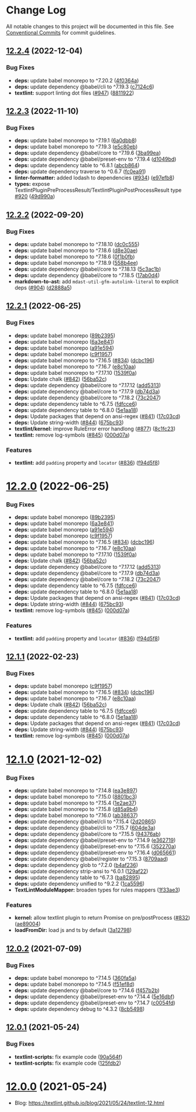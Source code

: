 # Change Log

All notable changes to this project will be documented in this file.
See [Conventional Commits](https://conventionalcommits.org) for commit guidelines.

## [12.2.4](https://github.com/textlint/textlint/compare/v12.2.3...v12.2.4) (2022-12-04)


### Bug Fixes

* **deps:** update babel monorepo to ^7.20.2 ([4f0364a](https://github.com/textlint/textlint/commit/4f0364a371d1f2ab4a89ce073f8ce45aa9c07d41))
* **deps:** update dependency @babel/cli to ^7.19.3 ([c7124c6](https://github.com/textlint/textlint/commit/c7124c69cfcd1f9544b77bc815d9046b387551e7))
* **textlint:** support linting dot files ([#947](https://github.com/textlint/textlint/issues/947)) ([8811922](https://github.com/textlint/textlint/commit/8811922eb556bd50f2c59ed87c96476a44bd848e))





## [12.2.3](https://github.com/textlint/textlint/compare/v12.2.2...v12.2.3) (2022-11-10)


### Bug Fixes

* **deps:** update babel monorepo to ^7.19.1 ([6a0dbb8](https://github.com/textlint/textlint/commit/6a0dbb8d8b109de91c41057aefa6e91fa941dda2))
* **deps:** update babel monorepo to ^7.19.3 ([e5c80eb](https://github.com/textlint/textlint/commit/e5c80ebb5416b6b13071583320e144b056345287))
* **deps:** update dependency @babel/core to ^7.19.6 ([3ba99ea](https://github.com/textlint/textlint/commit/3ba99eafe4a80478966f0ab2622b7a2d18cdd513))
* **deps:** update dependency @babel/preset-env to ^7.19.4 ([d1049bd](https://github.com/textlint/textlint/commit/d1049bd916cabd79d088b0596a72026198ecc0b3))
* **deps:** update dependency table to ^6.8.1 ([abcb864](https://github.com/textlint/textlint/commit/abcb86445f0532f31209043af91e4e00942be77c))
* **deps:** update dependency traverse to ^0.6.7 ([fc0ea91](https://github.com/textlint/textlint/commit/fc0ea9161e42fc4c6e55afc7b1438bb3373cd172))
* **linter-formatter:** added lodash to dependencies ([#934](https://github.com/textlint/textlint/issues/934)) ([e97efb8](https://github.com/textlint/textlint/commit/e97efb83c6364a864dba108434446d30d203545c))
* **types:**  expose TextlintPluginPreProcessResult/TextlintPluginPostProcessResult type [#920](https://github.com/textlint/textlint/issues/920)  ([49d990a](https://github.com/textlint/textlint/commit/49d990af70c157612f2a39a3a04959c5de999b65))





## [12.2.2](https://github.com/textlint/textlint/compare/v12.2.1...v12.2.2) (2022-09-20)


### Bug Fixes

* **deps:** update babel monorepo to ^7.18.10 ([dc0c555](https://github.com/textlint/textlint/commit/dc0c5556bbd8f1bfb5b649b26536b6095c3ea0b3))
* **deps:** update babel monorepo to ^7.18.6 ([d8e30ae](https://github.com/textlint/textlint/commit/d8e30aeea1f047af3d6658e62d9e3761b873866c))
* **deps:** update babel monorepo to ^7.18.6 ([0f1b0fb](https://github.com/textlint/textlint/commit/0f1b0fb8a500423e96fe5e69a081ed04bae64457))
* **deps:** update babel monorepo to ^7.18.9 ([558b4ee](https://github.com/textlint/textlint/commit/558b4ee517e901f203cfe61e80cc2aa3f8873294))
* **deps:** update dependency @babel/core to ^7.18.13 ([5c3ac1b](https://github.com/textlint/textlint/commit/5c3ac1bcad430de42f588a2cf94325eb89371447))
* **deps:** update dependency @babel/core to ^7.18.5 ([17ab0d4](https://github.com/textlint/textlint/commit/17ab0d46b9f89499428dd49f631f222870022107))
* **markdown-to-ast:** add `mdast-util-gfm-autolink-literal` to explicit deps ([#904](https://github.com/textlint/textlint/issues/904)) ([d2888a5](https://github.com/textlint/textlint/commit/d2888a53e655b2d8f9310aba57306abf0352edbe))





## [12.2.1](https://github.com/textlint/textlint/compare/v12.1.0...v12.2.1) (2022-06-25)


### Bug Fixes

* **deps:** update babel monorepo ([89b2395](https://github.com/textlint/textlint/commit/89b2395487649a711e93aa8790dea89e8b65dc39))
* **deps:** update babel monorepo ([6a3e841](https://github.com/textlint/textlint/commit/6a3e841f345f6334c23871a0e4d8a8cd68590fad))
* **deps:** update babel monorepo ([a91e594](https://github.com/textlint/textlint/commit/a91e5946f29a1ab5cf6478a7e1a575254c3dcfb1))
* **deps:** update babel monorepo ([c9f1957](https://github.com/textlint/textlint/commit/c9f195786a6a3f21b5d009425fb92e33126ab849))
* **deps:** update babel monorepo to ^7.16.5 ([#834](https://github.com/textlint/textlint/issues/834)) ([dcbc196](https://github.com/textlint/textlint/commit/dcbc1965d4039b4000b4d99b3d55e851ddd7b31c))
* **deps:** update babel monorepo to ^7.16.7 ([e8c10aa](https://github.com/textlint/textlint/commit/e8c10aa9458e35e82c6ff835e4f398dbf5fb617e))
* **deps:** update babel monorepo to ^7.17.10 ([1539f0a](https://github.com/textlint/textlint/commit/1539f0aa2651e50315dff5cf8ab9f18c5b798996))
* **deps:** Update chalk ([#842](https://github.com/textlint/textlint/issues/842)) ([56ba52c](https://github.com/textlint/textlint/commit/56ba52c007553f3e72adcf32cc191f6b7ca5d799))
* **deps:** update dependency @babel/core to ^7.17.12 ([add5313](https://github.com/textlint/textlint/commit/add531307d0810be4cfd266f8758aa0d45b4c845))
* **deps:** update dependency @babel/core to ^7.17.9 ([db74d3a](https://github.com/textlint/textlint/commit/db74d3a874cb393555d3f678f32387a635cfe63c))
* **deps:** update dependency @babel/core to ^7.18.2 ([73c2047](https://github.com/textlint/textlint/commit/73c20472745dffbe50c65b00fe4884c55399cbf6))
* **deps:** update dependency table to ^6.7.5 ([fdfcce6](https://github.com/textlint/textlint/commit/fdfcce68a37f1d1bee11de2757815fcc2bf749f4))
* **deps:** update dependency table to ^6.8.0 ([5e1aa18](https://github.com/textlint/textlint/commit/5e1aa18a1d4d7ed8f87c07965c949afa9ddaa194))
* **deps:** Update packages that depend on ansi-regex ([#841](https://github.com/textlint/textlint/issues/841)) ([17c03cd](https://github.com/textlint/textlint/commit/17c03cd1327cba41eba5db97332ffed4583b32a4))
* **deps:** Update string-width ([#844](https://github.com/textlint/textlint/issues/844)) ([675bc93](https://github.com/textlint/textlint/commit/675bc9345caaa78343f27addb004dc7bd04e4938))
* **textlint/kernel:** improve RuleError error handlong ([#877](https://github.com/textlint/textlint/issues/877)) ([8c1fc23](https://github.com/textlint/textlint/commit/8c1fc23f2a78cd96268b5b28d49783d1f6126748))
* **textlint:** remove log-symbols  ([#845](https://github.com/textlint/textlint/issues/845)) ([000d07a](https://github.com/textlint/textlint/commit/000d07ac87449651bff8dd6f85fabd021d18a2e0))


### Features

* **textlint:** add `padding` property and `locator`  ([#836](https://github.com/textlint/textlint/issues/836)) ([f94d5f8](https://github.com/textlint/textlint/commit/f94d5f8a421357648ab7c2f3755b93a1bf3e793c))





# [12.2.0](https://github.com/textlint/textlint/compare/v12.1.0...v12.2.0) (2022-06-25)


### Bug Fixes

* **deps:** update babel monorepo ([89b2395](https://github.com/textlint/textlint/commit/89b2395487649a711e93aa8790dea89e8b65dc39))
* **deps:** update babel monorepo ([6a3e841](https://github.com/textlint/textlint/commit/6a3e841f345f6334c23871a0e4d8a8cd68590fad))
* **deps:** update babel monorepo ([a91e594](https://github.com/textlint/textlint/commit/a91e5946f29a1ab5cf6478a7e1a575254c3dcfb1))
* **deps:** update babel monorepo ([c9f1957](https://github.com/textlint/textlint/commit/c9f195786a6a3f21b5d009425fb92e33126ab849))
* **deps:** update babel monorepo to ^7.16.5 ([#834](https://github.com/textlint/textlint/issues/834)) ([dcbc196](https://github.com/textlint/textlint/commit/dcbc1965d4039b4000b4d99b3d55e851ddd7b31c))
* **deps:** update babel monorepo to ^7.16.7 ([e8c10aa](https://github.com/textlint/textlint/commit/e8c10aa9458e35e82c6ff835e4f398dbf5fb617e))
* **deps:** update babel monorepo to ^7.17.10 ([1539f0a](https://github.com/textlint/textlint/commit/1539f0aa2651e50315dff5cf8ab9f18c5b798996))
* **deps:** Update chalk ([#842](https://github.com/textlint/textlint/issues/842)) ([56ba52c](https://github.com/textlint/textlint/commit/56ba52c007553f3e72adcf32cc191f6b7ca5d799))
* **deps:** update dependency @babel/core to ^7.17.12 ([add5313](https://github.com/textlint/textlint/commit/add531307d0810be4cfd266f8758aa0d45b4c845))
* **deps:** update dependency @babel/core to ^7.17.9 ([db74d3a](https://github.com/textlint/textlint/commit/db74d3a874cb393555d3f678f32387a635cfe63c))
* **deps:** update dependency @babel/core to ^7.18.2 ([73c2047](https://github.com/textlint/textlint/commit/73c20472745dffbe50c65b00fe4884c55399cbf6))
* **deps:** update dependency table to ^6.7.5 ([fdfcce6](https://github.com/textlint/textlint/commit/fdfcce68a37f1d1bee11de2757815fcc2bf749f4))
* **deps:** update dependency table to ^6.8.0 ([5e1aa18](https://github.com/textlint/textlint/commit/5e1aa18a1d4d7ed8f87c07965c949afa9ddaa194))
* **deps:** Update packages that depend on ansi-regex ([#841](https://github.com/textlint/textlint/issues/841)) ([17c03cd](https://github.com/textlint/textlint/commit/17c03cd1327cba41eba5db97332ffed4583b32a4))
* **deps:** Update string-width ([#844](https://github.com/textlint/textlint/issues/844)) ([675bc93](https://github.com/textlint/textlint/commit/675bc9345caaa78343f27addb004dc7bd04e4938))
* **textlint:** remove log-symbols  ([#845](https://github.com/textlint/textlint/issues/845)) ([000d07a](https://github.com/textlint/textlint/commit/000d07ac87449651bff8dd6f85fabd021d18a2e0))


### Features

* **textlint:** add `padding` property and `locator`  ([#836](https://github.com/textlint/textlint/issues/836)) ([f94d5f8](https://github.com/textlint/textlint/commit/f94d5f8a421357648ab7c2f3755b93a1bf3e793c))





## [12.1.1](https://github.com/textlint/textlint/compare/v12.1.0...v12.1.1) (2022-02-23)


### Bug Fixes

* **deps:** update babel monorepo ([c9f1957](https://github.com/textlint/textlint/commit/c9f195786a6a3f21b5d009425fb92e33126ab849))
* **deps:** update babel monorepo to ^7.16.5 ([#834](https://github.com/textlint/textlint/issues/834)) ([dcbc196](https://github.com/textlint/textlint/commit/dcbc1965d4039b4000b4d99b3d55e851ddd7b31c))
* **deps:** update babel monorepo to ^7.16.7 ([e8c10aa](https://github.com/textlint/textlint/commit/e8c10aa9458e35e82c6ff835e4f398dbf5fb617e))
* **deps:** Update chalk ([#842](https://github.com/textlint/textlint/issues/842)) ([56ba52c](https://github.com/textlint/textlint/commit/56ba52c007553f3e72adcf32cc191f6b7ca5d799))
* **deps:** update dependency table to ^6.7.5 ([fdfcce6](https://github.com/textlint/textlint/commit/fdfcce68a37f1d1bee11de2757815fcc2bf749f4))
* **deps:** update dependency table to ^6.8.0 ([5e1aa18](https://github.com/textlint/textlint/commit/5e1aa18a1d4d7ed8f87c07965c949afa9ddaa194))
* **deps:** Update packages that depend on ansi-regex ([#841](https://github.com/textlint/textlint/issues/841)) ([17c03cd](https://github.com/textlint/textlint/commit/17c03cd1327cba41eba5db97332ffed4583b32a4))
* **deps:** Update string-width ([#844](https://github.com/textlint/textlint/issues/844)) ([675bc93](https://github.com/textlint/textlint/commit/675bc9345caaa78343f27addb004dc7bd04e4938))
* **textlint:** remove log-symbols  ([#845](https://github.com/textlint/textlint/issues/845)) ([000d07a](https://github.com/textlint/textlint/commit/000d07ac87449651bff8dd6f85fabd021d18a2e0))





# [12.1.0](https://github.com/azu/textlint/compare/v12.0.2...v12.1.0) (2021-12-02)


### Bug Fixes

* **deps:** update babel monorepo to ^7.14.8 ([ea3e897](https://github.com/azu/textlint/commit/ea3e897906385be1bb718d1c07d60b9eb95d9612))
* **deps:** update babel monorepo to ^7.15.0 ([8801bc3](https://github.com/azu/textlint/commit/8801bc30091adc126a13e946776863b4c14e23db))
* **deps:** update babel monorepo to ^7.15.4 ([1e2ae37](https://github.com/azu/textlint/commit/1e2ae37b15fe4cd8362cc9b249ca44a85625a89d))
* **deps:** update babel monorepo to ^7.15.8 ([d85a9b4](https://github.com/azu/textlint/commit/d85a9b432d73793309e454ada30d0b42e32f5afc))
* **deps:** update babel monorepo to ^7.16.0 ([ab38637](https://github.com/azu/textlint/commit/ab38637fa6233d34db6c8fb7cfe02630c86bb345))
* **deps:** update dependency @babel/cli to ^7.15.4 ([2d20865](https://github.com/azu/textlint/commit/2d2086572ca4dafe04ffd776b0e693201733f95a))
* **deps:** update dependency @babel/cli to ^7.15.7 ([604de3a](https://github.com/azu/textlint/commit/604de3a5c6824d375d56be553f4547438e70a1e0))
* **deps:** update dependency @babel/core to ^7.15.5 ([94376ab](https://github.com/azu/textlint/commit/94376abf249553c94d0e39aaebbc449942ecdf43))
* **deps:** update dependency @babel/preset-env to ^7.14.9 ([e362719](https://github.com/azu/textlint/commit/e362719192d3a370bac80149da502418b8f63237))
* **deps:** update dependency @babel/preset-env to ^7.15.6 ([352270a](https://github.com/azu/textlint/commit/352270a0e7fb06b5dad8a9cfa74d02f261211550))
* **deps:** update dependency @babel/preset-env to ^7.16.4 ([d065661](https://github.com/azu/textlint/commit/d065661df69d72ecf21baaec7dcd20d1db6b5bb4))
* **deps:** update dependency @babel/register to ^7.15.3 ([8709aad](https://github.com/azu/textlint/commit/8709aad88391b1ce3438067c0076f6959e5e4164))
* **deps:** update dependency glob to ^7.2.0 ([b4af236](https://github.com/azu/textlint/commit/b4af2361ef942dedad6b32bcbed7d81131c855ad))
* **deps:** update dependency strip-ansi to ^6.0.1 ([129af22](https://github.com/azu/textlint/commit/129af222823b68271aa3eeffac935a308b1754d0))
* **deps:** update dependency table to ^6.7.3 ([ba82895](https://github.com/azu/textlint/commit/ba82895787dcfa6fc93e585b3d6b79b30229b07e))
* **deps:** update dependency unified to ^9.2.2 ([1ca5596](https://github.com/azu/textlint/commit/1ca55965992422f840fefd1fd7e1ead125647627))
* **TextLintModuleMapper:** broaden types for rules mappers ([1f33ae3](https://github.com/azu/textlint/commit/1f33ae3134442502ac6d8c3c171f580c9112ab28))


### Features

* **kernel:** allow textlint plugin to return Promise on pre/postProcess ([#832](https://github.com/azu/textlint/issues/832)) ([ae89004](https://github.com/azu/textlint/commit/ae8900485daf2564e738bd14c00e6edc62e2d32e))
* **loadFromDir:** load js and ts by default ([3a12798](https://github.com/azu/textlint/commit/3a127980b1fe164c346bbf7a1f88966b757f962a))





## [12.0.2](https://github.com/textlint/textlint/compare/v12.0.1...v12.0.2) (2021-07-09)


### Bug Fixes

* **deps:** update babel monorepo to ^7.14.5 ([360fa5a](https://github.com/textlint/textlint/commit/360fa5a4ece04703339af8136ab94ee2c0ef8edb))
* **deps:** update babel monorepo to ^7.14.5 ([f51ef8d](https://github.com/textlint/textlint/commit/f51ef8d8652e3c11afec4939fa7c6c8fff0328dd))
* **deps:** update dependency @babel/core to ^7.14.6 ([f457b2b](https://github.com/textlint/textlint/commit/f457b2bea002810bd97648853603596723e70f92))
* **deps:** update dependency @babel/preset-env to ^7.14.4 ([5e16dbf](https://github.com/textlint/textlint/commit/5e16dbf32f4c9398a9af3a592c18c040a5b8f53a))
* **deps:** update dependency @babel/preset-env to ^7.14.7 ([c0054fd](https://github.com/textlint/textlint/commit/c0054fd54808d2ee2b55a52457f34c7bbfa63cbb))
* **deps:** update dependency debug to ^4.3.2 ([8cb5498](https://github.com/textlint/textlint/commit/8cb54988199209b820149c32aa3a6d0367689c4d))





## [12.0.1](https://github.com/textlint/textlint/compare/v12.0.0...v12.0.1) (2021-05-24)


### Bug Fixes

* **textlint-scripts:** fix example code ([90a564f](https://github.com/textlint/textlint/commit/90a564f2872be887a8373647eed084b6c46b50c7))
* **textlint-scripts:** fix example code ([125fdb2](https://github.com/textlint/textlint/commit/125fdb20fa55995984c9c2c174b0002ed44fbea3))





# [12.0.0](https://github.com/textlint/textlint/compare/v12.0.0-beta.1...v12.0.0) (2021-05-24)

- Blog: https://textlint.github.io/blog/2021/05/24/textlint-12.html
